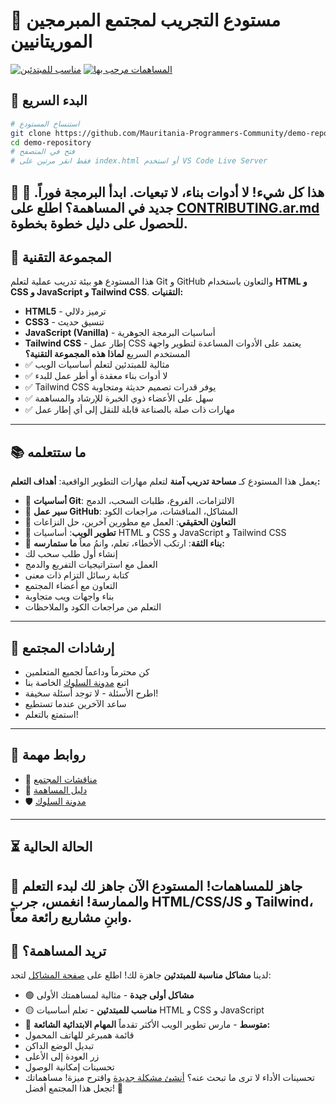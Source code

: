 # 🚀 مستودع التجريب لمجتمع المبرمجين الموريتانيين
[![مناسب للمبتدئين](https://img.shields.io/badge/beginner-friendly-brightgreen)](CONTRIBUTING.ar.md)
[![المساهمات مرحب بها](https://img.shields.io/badge/PRs-welcome-blue)](CONTRIBUTING.ar.md)
## 🏃 البدء السريع
```bash
# استنساخ المستودع
git clone https://github.com/Mauritania-Programmers-Community/demo-repository.git
cd demo-repository
# فتح في المتصفح
# فقط انقر مرتين على index.html أو استخدم VS Code Live Server
```
**هذا كل شيء!** لا أدوات بناء، لا تبعيات. ابدأ البرمجة فوراً. 🎉
📖 **جديد في المساهمة؟** اطلع على [CONTRIBUTING.ar.md](CONTRIBUTING.ar.md) للحصول على دليل خطوة بخطوة.
---
## 🎯 المجموعة التقنية
هذا المستودع هو بيئة تدريب عملية لتعلم Git و GitHub والتعاون باستخدام **HTML و CSS و JavaScript و Tailwind CSS**.
**التقنيات:**
- **HTML5** - ترميز دلالي
- **CSS3** - تنسيق حديث
- **JavaScript (Vanilla)** - أساسيات البرمجة الجوهرية
- **Tailwind CSS** - إطار عمل CSS يعتمد على الأدوات المساعدة لتطوير واجهة المستخدم السريع
**لماذا هذه المجموعة التقنية؟**
- ✅ مثالية للمبتدئين لتعلم أساسيات الويب
- ✅ لا أدوات بناء معقدة أو أطر عمل للبدء
- ✅ Tailwind CSS يوفر قدرات تصميم حديثة ومتجاوبة
- ✅ سهل على الأعضاء ذوي الخبرة للإرشاد والمساهمة
- ✅ مهارات ذات صلة بالصناعة قابلة للنقل إلى أي إطار عمل
---
## 📚 ما ستتعلمه
يعمل هذا المستودع كـ **مساحة تدريب آمنة** لتعلم مهارات التطوير الواقعية:
**أهداف التعلم:**
- 🎯 **أساسيات Git**: الالتزامات، الفروع، طلبات السحب، الدمج
- 🎯 **سير عمل GitHub**: المشاكل، المناقشات، مراجعات الكود
- 🎯 **التعاون الحقيقي**: العمل مع مطورين آخرين، حل النزاعات
- 🎯 **تطوير الويب**: أساسيات HTML و CSS و JavaScript و Tailwind CSS
- 🎯 **بناء الثقة**: ارتكب الأخطاء، تعلم، وانمُ معاً
**ما ستمارسه:**
- إنشاء أول طلب سحب لك
- العمل مع استراتيجيات التفريع والدمج
- كتابة رسائل التزام ذات معنى
- التعاون مع أعضاء المجتمع
- بناء واجهات ويب متجاوبة
- التعلم من مراجعات الكود والملاحظات
---
## 🤝 إرشادات المجتمع
- كن محترماً وداعماً لجميع المتعلمين
- اتبع [مدونة السلوك](https://github.com/Mauritania-Programmers-Community/.github/blob/main/CODE_OF_CONDUCT.md) الخاصة بنا
- اطرح الأسئلة - لا توجد أسئلة سخيفة!
- ساعد الآخرين عندما تستطيع
- استمتع بالتعلم!
---
## 🔗 روابط مهمة
- 💬 [مناقشات المجتمع](https://github.com/Mauritania-Programmers-Community/.github/discussions)
- 📖 [دليل المساهمة](https://github.com/Mauritania-Programmers-Community/.github/blob/main/CONTRIBUTING.ar.md)
- 🛡️ [مدونة السلوك](https://github.com/Mauritania-Programmers-Community/.github/blob/main/CODE_OF_CONDUCT.md)
---
## ⏳ الحالة الحالية
🚀 **جاهز للمساهمات!**
المستودع الآن جاهز لك لبدء التعلم والممارسة! انغمس، جرب HTML/CSS/JS و Tailwind، وابنِ مشاريع رائعة معاً.
---
## 🌟 تريد المساهمة؟
لدينا **مشاكل مناسبة للمبتدئين** جاهزة لك! اطلع على [صفحة المشاكل](../../issues) لتجد:
- 🟢 **مشاكل أولى جيدة** - مثالية لمساهمتك الأولى
- 🟡 **مناسب للمبتدئين** - تعلم أساسيات HTML و CSS و JavaScript
- 🔵 **متوسط** - مارس تطوير الويب الأكثر تقدماً
**المهام الابتدائية الشائعة:**
- قائمة همبرغر للهاتف المحمول
- تبديل الوضع الداكن
- زر العودة إلى الأعلى
- تحسينات إمكانية الوصول
- تحسينات الأداء
لا ترى ما تبحث عنه؟ [أنشئ مشكلة جديدة](../../issues/new) واقترح ميزة!
مساهماتك تجعل هذا المجتمع أفضل! 🚀